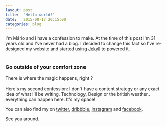 ```yaml
---
layout: post
title:  "Hello world!"
date:   2015-08-17 20:15:00
categories: blog
---
```

I'm Mário and I have a confession to make. At the time of this post I'm 31 years old and I've never had a blog.
I decided to change this fact so I've re-designed my website and started using [Jekyll][jekyll] to powered it.
<br><br>

### Go outside of your comfort zone
There is where the magic happens, right ?
<br><br>
Here's my second confession: I don't have a content strategy or any exact idea of what I'll be writing.
Technology, Design or the british weather.. everything can happen here. It's my space!

You can also find my on [twitter][twitter], [dribbble][dribbble], [instagram][instagram] and [facebook][facebook].

See you around.

[jekyll]: http://www.jekillrb.com
[twitter]: http://www.twitter.com/marioribeiro
[instagram]: http://www.instagram.com/mariocalvelasribeiro
[facebook]: http://www.facebook.com/mariocalvelasribeiro
[dribbble]: http://www.dribbble.com/marioribeiro
